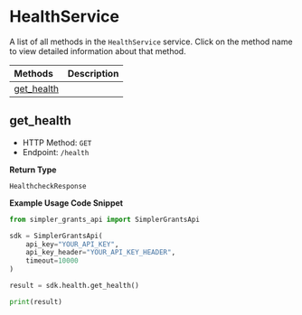# HealthService

A list of all methods in the `HealthService` service. Click on the method name to view detailed information about that method.

| Methods                   | Description |
| :------------------------ | :---------- |
| [get_health](#get_health) |             |

## get_health

- HTTP Method: `GET`
- Endpoint: `/health`

**Return Type**

`HealthcheckResponse`

**Example Usage Code Snippet**

```python
from simpler_grants_api import SimplerGrantsApi

sdk = SimplerGrantsApi(
    api_key="YOUR_API_KEY",
    api_key_header="YOUR_API_KEY_HEADER",
    timeout=10000
)

result = sdk.health.get_health()

print(result)
```

<!-- This file was generated by liblab | https://liblab.com/ -->
